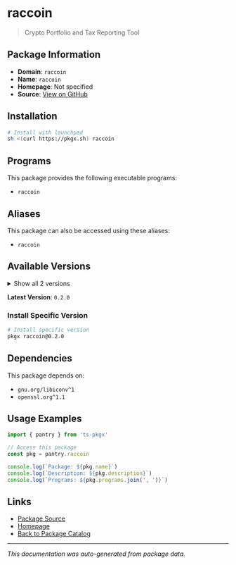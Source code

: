 # raccoin

> Crypto Portfolio and Tax Reporting Tool

## Package Information

- **Domain**: `raccoin`
- **Name**: `raccoin`
- **Homepage**: Not specified
- **Source**: [View on GitHub](https://github.com/pkgxdev/pantry/tree/main/projects/raccoin.org/package.yml)

## Installation

```bash
# Install with launchpad
sh <(curl https://pkgx.sh) raccoin
```

## Programs

This package provides the following executable programs:

- `raccoin`

## Aliases

This package can also be accessed using these aliases:

- `raccoin`

## Available Versions

<details>
<summary>Show all 2 versions</summary>

- `0.2.0`, `0.1.0`

</details>

**Latest Version**: `0.2.0`

### Install Specific Version

```bash
# Install specific version
pkgx raccoin@0.2.0
```

## Dependencies

This package depends on:

- `gnu.org/libiconv^1`
- `openssl.org^1.1`

## Usage Examples

```typescript
import { pantry } from 'ts-pkgx'

// Access this package
const pkg = pantry.raccoin

console.log(`Package: ${pkg.name}`)
console.log(`Description: ${pkg.description}`)
console.log(`Programs: ${pkg.programs.join(', ')}`)
```

## Links

- [Package Source](https://github.com/pkgxdev/pantry/tree/main/projects/raccoin.org/package.yml)
- [Homepage](#)
- [Back to Package Catalog](../package-catalog.md)

---

*This documentation was auto-generated from package data.*
